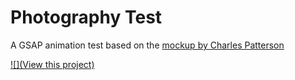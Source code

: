 # Photography Test
A GSAP animation test based on the [mockup by Charles Patterson](https://dribbble.com/shots/3190255-Photography-Blog)

[![](View this project)](https://res.cloudinary.com/dqkl1jiuf/video/upload/v1761334556/Photography_Blog_Mozilla_Firefox_2025-10-24_14-34-03_frozc8.mp4)
